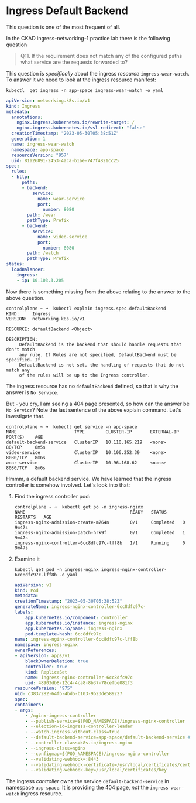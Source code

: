# Ingress Default Backend

This question is one of the most frequent of all.

In the CKAD ingress-networking-1 practice lab there is the following question

> Q11. If the requirement does not match any of the configured paths what service are the requests forwarded to?

This question is *specifically* about the ingress *resource* `ingress-wear-watch`. To answer it we need to look at the ingress resource manifest:

```
kubectl  get ingress -n app-space ingress-wear-watch -o yaml
```

```yaml
apiVersion: networking.k8s.io/v1
kind: Ingress
metadata:
  annotations:
    nginx.ingress.kubernetes.io/rewrite-target: /
    nginx.ingress.kubernetes.io/ssl-redirect: "false"
  creationTimestamp: "2023-05-30T05:38:51Z"
  generation: 1
  name: ingress-wear-watch
  namespace: app-space
  resourceVersion: "957"
  uid: 81a26891-2453-4aca-b1ae-747f4821cc25
spec:
  rules:
  - http:
      paths:
      - backend:
          service:
            name: wear-service
            port:
              number: 8080
        path: /wear
        pathType: Prefix
      - backend:
          service:
            name: video-service
            port:
              number: 8080
        path: /watch
        pathType: Prefix
status:
  loadBalancer:
    ingress:
    - ip: 10.103.3.205
```

Now there is something missing from the above relating to the answer to the above question.

```
controlplane ~ ➜  kubectl explain ingress.spec.defaultBackend
KIND:     Ingress
VERSION:  networking.k8s.io/v1

RESOURCE: defaultBackend <Object>

DESCRIPTION:
     DefaultBackend is the backend that should handle requests that don't match
     any rule. If Rules are not specified, DefaultBackend must be specified. If
     DefaultBackend is not set, the handling of requests that do not match any
     of the rules will be up to the Ingress controller.
```

The ingress resource has no `defaultBackend` defined, so that is why the answer is `No Service`.

But - you cry, I am seeing a 404 page presented, so how can the answer be `No Service`? Note the last sentence of the above explain command. Let's investigate that.


```
controlplane ~ ➜  kubectl get service -n app-space
NAME                      TYPE        CLUSTER-IP       EXTERNAL-IP   PORT(S)    AGE
default-backend-service   ClusterIP   10.110.165.219   <none>        80/TCP     8m5s
video-service             ClusterIP   10.106.252.39    <none>        8080/TCP   8m6s
wear-service              ClusterIP   10.96.168.62     <none>        8080/TCP   8m6s
```

Hmmm, a default backend service. We have learned that the ingress controller is somehow involved. Let's look into that:

1.  Find the ingress controller pod:

    ```
    controlplane ~ ➜  kubectl get po -n ingress-nginx
    NAME                                        READY   STATUS      RESTARTS   AGE
    ingress-nginx-admission-create-m764n        0/1     Completed   0          9m47s
    ingress-nginx-admission-patch-hrk9f         0/1     Completed   1          9m47s
    ingress-nginx-controller-6cc8dfc97c-lff8b   1/1     Running     0          9m47s
    ```
1.  Examine it

    ```
    kubectl get pod -n ingress-nginx ingress-nginx-controller-6cc8dfc97c-lff8b -o yaml
    ```

    ```yaml
    apiVersion: v1
    kind: Pod
    metadata:
    creationTimestamp: "2023-05-30T05:38:52Z"
    generateName: ingress-nginx-controller-6cc8dfc97c-
    labels:
        app.kubernetes.io/component: controller
        app.kubernetes.io/instance: ingress-nginx
        app.kubernetes.io/name: ingress-nginx
        pod-template-hash: 6cc8dfc97c
    name: ingress-nginx-controller-6cc8dfc97c-lff8b
    namespace: ingress-nginx
    ownerReferences:
    - apiVersion: apps/v1
        blockOwnerDeletion: true
        controller: true
        kind: ReplicaSet
        name: ingress-nginx-controller-6cc8dfc97c
        uid: 48903db8-12c4-4ca8-8b37-78cefbe081f3
    resourceVersion: "975"
    uid: c3837282-64fb-4bd5-b103-9b23de589227
    spec:
    containers:
    - args:
        - /nginx-ingress-controller
        - --publish-service=$(POD_NAMESPACE)/ingress-nginx-controller
        - --election-id=ingress-controller-leader
        - --watch-ingress-without-class=true
        - --default-backend-service=app-space/default-backend-service # <- LOOK HERE
        - --controller-class=k8s.io/ingress-nginx
        - --ingress-class=nginx
        - --configmap=$(POD_NAMESPACE)/ingress-nginx-controller
        - --validating-webhook=:8443
        - --validating-webhook-certificate=/usr/local/certificates/cert
        - --validating-webhook-key=/usr/local/certificates/key
    ```

The ingress *controller* owns the service `default-backend-service` in namespace `app-space`. It is providing the 404 page, *not* the `ingress-wear-watch` ingress resource.

